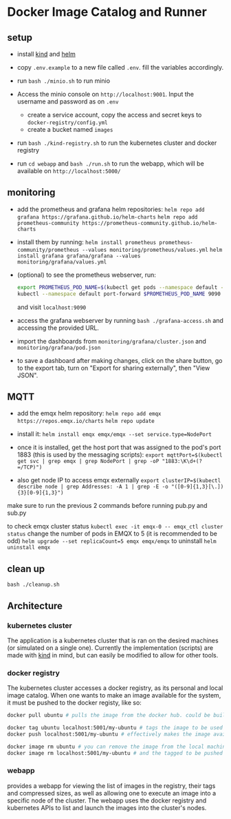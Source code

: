 # Docker Image Catalog and Runner

## setup

- install [kind](https://kind.sigs.k8s.io/) and [helm](https://helm.sh/docs/intro/install/)

- copy `.env.example` to a new file called `.env`. fill the variables accordingly.
- run `bash ./minio.sh` to run minio
- Access the minio console on `http://localhost:9001`. Input the username and password as on `.env`
  - create a service account, copy the access and secret keys to `docker-registry/config.yml`
  - create a bucket named `images`
- run `bash ./kind-registry.sh` to run the kubernetes cluster and docker registry

- run `cd webapp` and `bash ./run.sh` to run the webapp, which will be available on `http://localhost:5000/`

## monitoring

- add the prometheus and grafana helm repositories:
  `helm repo add grafana https://grafana.github.io/helm-charts`
  `helm repo add prometheus-community https://prometheus-community.github.io/helm-charts`

- install them by running:
  `helm install prometheus prometheus-community/prometheus --values monitoring/prometheus/values.yml`
  `helm install grafana grafana/grafana --values monitoring/grafana/values.yml`

- (optional) to see the prometheus webserver, run:
  ```bash
  export PROMETHEUS_POD_NAME=$(kubectl get pods --namespace default -l "app=prometheus,component=server" -o jsonpath="{.items[0].metadata.name}")
  kubectl --namespace default port-forward $PROMETHEUS_POD_NAME 9090
  ```
  and visit `localhost:9090`

- access the grafana webserver by running `bash ./grafana-access.sh` and accessing the provided URL.
- import the dashboards from `monitoring/grafana/cluster.json` and `monitoring/grafana/pod.json`
- to save a dashboard after making changes, click on the share button, go to the export tab, turn on "Export for sharing externally", then "View JSON".

## MQTT

- add the emqx helm repository:
`helm repo add emqx https://repos.emqx.io/charts`
`helm repo update`

- install it:
`helm install emqx emqx/emqx --set service.type=NodePort`

- once it is installed, get the host port that was assigned to the pod's port 1883 (this is used by the messaging scripts):
`export mqttPort=$(kubectl get svc | grep emqx | grep NodePort | grep -oP "1883:\K\d+(?=/TCP)")`
- also get node IP to access emqx externally
`export clusterIP=$(kubectl describe node | grep Addresses: -A 1 | grep -E -o "([0-9]{1,3}[\.]){3}[0-9]{1,3}")`

make sure to run the previous 2 commands before running pub.py and sub.py

to check emqx cluster status
`kubectl exec -it emqx-0 -- emqx_ctl cluster status`
change the number of pods in EMQX to 5 (it is recommended to be odd)
`helm upgrade --set replicaCount=5 emqx emqx/emqx`
to uninstall
`helm uninstall emqx`

## clean up

`bash ./cleanup.sh`

## Architecture
### kubernetes cluster

The application is a kubernetes cluster that is ran on the desired machines (or simulated on a single one).
Currently the implementation (scripts) are made with [kind](https://kind.sigs.k8s.io/) in mind, but can easily be modified to allow for other tools.

### docker registry

The kubernetes cluster accesses a docker registry, as its personal and local image catalog. When one wants to make an image available for the system, it must be pushed to the docker registy, like so:

```bash
docker pull ubuntu # pulls the image from the docker hub. could be built locally.

docker tag ubuntu localhost:5001/my-ubuntu # tags the image to be used in the local registry
docker push localhost:5001/my-ubuntu # effectively makes the image available in the registry and so for the cluster

docker image rm ubuntu # you can remove the image from the local machine, both the original image 
docker image rm localhost:5001/my-ubuntu # and the tagged to be pushed to the registry
```

### webapp

provides a webapp for viewing the list of images in the registry, their tags and compressed sizes, as well as allowing one to execute an image into a specific node of the cluster.
The webapp uses the docker registry and kubernetes APIs to list and launch the images into the cluster's nodes.